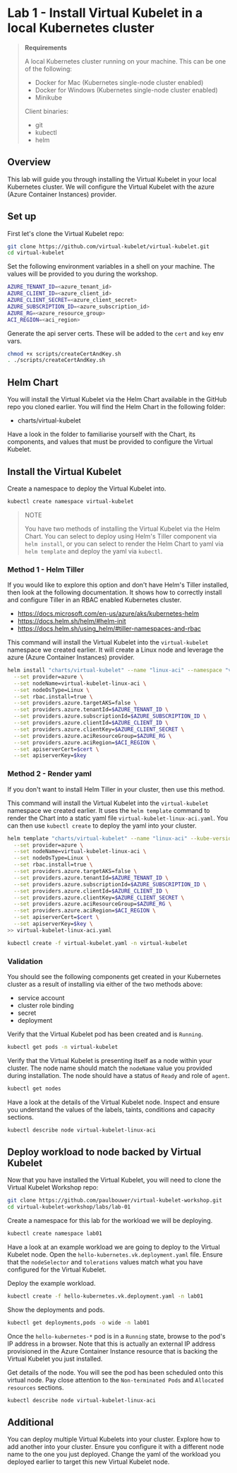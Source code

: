# Lab 1 - Install Virtual Kubelet in a local Kubernetes cluster

> **Requirements**
>
> A local Kubernetes cluster running on your machine. This can be one of the following:
> - Docker for Mac (Kubernetes single-node cluster enabled)
> - Docker for Windows (Kubernetes single-node cluster enabled)
> - Minikube
>
> Client binaries:
> - git
> - kubectl
> - helm

## Overview

This lab will guide you through installing the Virtual Kubelet in your local Kubernetes cluster. We will configure the Virtual Kubelet with the azure (Azure Container Instances) provider.

## Set up

First let's clone the Virtual Kubelet repo:

```bash
git clone https://github.com/virtual-kubelet/virtual-kubelet.git
cd virtual-kubelet
```

Set the following environment variables in a shell on your machine. The values will be provided to you during the workshop.

```bash
AZURE_TENANT_ID=<azure_tenant_id>
AZURE_CLIENT_ID=<azure_client_id>
AZURE_CLIENT_SECRET=<azure_client_secret>
AZURE_SUBSCRIPTION_ID=<azure_subscription_id>
AZURE_RG=<azure_resource_group>
ACI_REGION=<aci_region>
```

Generate the api server certs. These will be added to the `cert` and `key` env vars.

```bash
chmod +x scripts/createCertAndKey.sh
. ./scripts/createCertAndKey.sh
```

## Helm Chart

You will install the Virtual Kubelet via the Helm Chart available in the GitHub repo you cloned earlier. You will find the Helm Chart in the following folder:

- charts/virtual-kubelet

Have a look in the folder to familiarise yourself with the Chart, its components, and values that must be provided to configure the Virtual Kubelet.

## Install the Virtual Kubelet

Create a namespace to deploy the Virtual Kubelet into.

```bash
kubectl create namespace virtual-kubelet
```
> NOTE
>
> You have two methods of installing the Virtual Kubelet via the Helm Chart. You can select to deploy using Helm's Tiller component via `helm install`, or you can select to render the Helm Chart to yaml via `helm template` and deploy the yaml via `kubectl`.
> 

### Method 1 - Helm Tiller

If you would like to explore this option and don't have Helm's Tiller installed, then look at the following documentation. It shows how to correctly install and configure Tiller in an RBAC enabled Kubernetes cluster.

- https://docs.microsoft.com/en-us/azure/aks/kubernetes-helm
- https://docs.helm.sh/helm/#helm-init
- https://docs.helm.sh/using_helm/#tiller-namespaces-and-rbac

This command will install the Virtual Kubelet into the `virtual-kubelet` namespace we created earlier. It will create a Linux node and leverage the azure (Azure Container Instances) provider.

```bash
helm install "charts/virtual-kubelet" --name "linux-aci" --namespace "virtual-kubelet" \
  --set provider=azure \
  --set nodeName=virtual-kubelet-linux-aci \
  --set nodeOsType=Linux \
  --set rbac.install=true \
  --set providers.azure.targetAKS=false \
  --set providers.azure.tenantId=$AZURE_TENANT_ID \
  --set providers.azure.subscriptionId=$AZURE_SUBSCRIPTION_ID \
  --set providers.azure.clientId=$AZURE_CLIENT_ID \
  --set providers.azure.clientKey=$AZURE_CLIENT_SECRET \
  --set providers.azure.aciResourceGroup=$AZURE_RG \
  --set providers.azure.aciRegion=$ACI_REGION \
  --set apiserverCert=$cert \
  --set apiserverKey=$key
```

### Method 2 - Render yaml

If you don't want to install Helm Tiller in your cluster, then use this method.

This command will install the Virtual Kubelet into the `virtual-kubelet` namespace we created earlier. It uses the `helm template` command to render the Chart into a static yaml file `virtual-kubelet-linux-aci.yaml`. You can then use `kubectl create` to deploy the yaml into your cluster.

```bash
helm template "charts/virtual-kubelet" --name "linux-aci" --kube-version "1.10" --namespace "virtual-kubelet" \
  --set provider=azure \
  --set nodeName=virtual-kubelet-linux-aci \
  --set nodeOsType=Linux \
  --set rbac.install=true \
  --set providers.azure.targetAKS=false \
  --set providers.azure.tenantId=$AZURE_TENANT_ID \
  --set providers.azure.subscriptionId=$AZURE_SUBSCRIPTION_ID \
  --set providers.azure.clientId=$AZURE_CLIENT_ID \
  --set providers.azure.clientKey=$AZURE_CLIENT_SECRET \
  --set providers.azure.aciResourceGroup=$AZURE_RG \
  --set providers.azure.aciRegion=$ACI_REGION \
  --set apiserverCert=$cert \
  --set apiserverKey=$key \
>> virtual-kubelet-linux-aci.yaml

kubectl create -f virtual-kubelet.yaml -n virtual-kubelet
```

### Validation

You should see the following components get created in your Kubernetes cluster as a result of installing via either of the two methods above:

- service account
- cluster role binding
- secret
- deployment

Verify that the Virtual Kubelet pod has been created and is `Running`.

```bash
kubectl get pods -n virtual-kubelet
```

Verify that the Virtual Kubelet is presenting itself as a node within your cluster. The node name should match the `nodeName` value you provided during installation. The node should have a status of `Ready` and role of `agent`.

```bash
kubectl get nodes
```

Have a look at the details of the Virtual Kubelet node. Inspect and ensure you understand the values of the labels, taints, conditions and capacity sections.

```bash
kubectl describe node virtual-kubelet-linux-aci
```

## Deploy workload to node backed by Virtual Kubelet

Now that you have installed the Virtual Kubelet, you will need to clone the Virtual Kubelet Workshop repo:

```bash
git clone https://github.com/paulbouwer/virtual-kubelet-workshop.git
cd virtual-kubelet-workshop/labs/lab-01
```

Create a namespace for this lab for the workload we will be deploying.

```bash
kubectl create namespace lab01
```

Have a look at an example workload we are going to deploy to the Virtual Kubelet node. Open the `hello-kubernetes.vk.deployment.yaml` file. Ensure that the `nodeSelector` and `tolerations` values match what you have configured for the Virtual Kubelet.

Deploy the example workload.

```bash
kubectl create -f hello-kubernetes.vk.deployment.yaml -n lab01
```

Show the deployments and pods.

```bash
kubectl get deployments,pods -o wide -n lab01
```

Once the `hello-kubernetes-*` pod is in a `Running` state, browse to the pod's IP address in a browser. Note that this is actually an external IP address provisioned in the Azure Container Instance resource that is backing the Virtual Kubelet you just installed.

Get details of the node. You will see the pod has been scheduled onto this virtual node. Pay close attention to the `Non-terminated Pods` and `Allocated resources` sections.

```bash
kubectl describe node virtual-kubelet-linux-aci
```

## Additional

You can deploy multiple Virtual Kubelets into your cluster. Explore how to add another into your cluster. Ensure you configure it with a different node name to the one you just deployed. Change the yaml of the workload you deployed earlier to target this new Virtual Kubelet node.